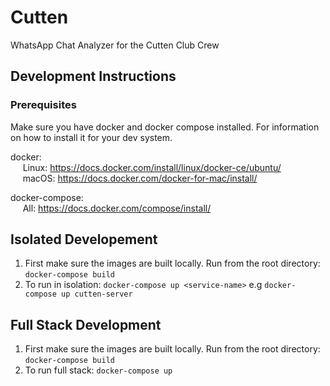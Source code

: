 # Cutten

WhatsApp Chat Analyzer for the Cutten Club Crew

## Development Instructions

### Prerequisites

Make sure you have docker and docker compose installed. For information on how to install it for your dev system.

docker:  
&nbsp;&nbsp;&nbsp;&nbsp; Linux: <https://docs.docker.com/install/linux/docker-ce/ubuntu/>  
&nbsp;&nbsp;&nbsp;&nbsp; macOS: <https://docs.docker.com/docker-for-mac/install/>
  
docker-compose:  
&nbsp;&nbsp;&nbsp;&nbsp; All: <https://docs.docker.com/compose/install/>

## Isolated Developement

  1. First make sure the images are built locally. Run from the root directory: `docker-compose build`
  2. To run in isolation: `docker-compose up <service-name>` e.g `docker-compose up cutten-server`

## Full Stack Development
  
  1. First make sure the images are built locally. Run from the root directory:  `docker-compose build`
  2. To run full stack: `docker-compose up`